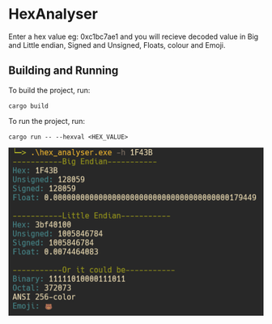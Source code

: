 # HexAnalyser

Enter a hex value eg: 0xc1bc7ae1 and you will recieve decoded value in Big and Little endian, Signed and Unsigned, Floats, colour and Emoji.

## Building and Running

To build the project, run:
```
cargo build
```

To run the project, run:
```
cargo run -- --hexval <HEX_VALUE>
```

![Alt text](Preview.png?raw=true "Preview")
